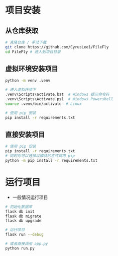 # 项目安装

## 从仓库获取

```bash
# 克隆仓库 / 手动下载
git clone https://github.com/CyrusLee1/FileFly
cd FileFly # 进入到项目目录
```

## 虚拟环境安装项目

```bash
python -m venv .venv

# 进入虚拟环境下
.venv\Scripts\activate.bat  # Windows 提示命令符
.venv\Scripts\Activate.ps1  # Windows Powershell
source .venv/bin/activate  # Linux

# 使用 pip 安装
pip install -r requirements.txt
```

## 直接安装项目

```bash
# 使用 pip 安装
pip install -r requirements.txt
# 同时你可以选择以模块的方式调用 pip
python -m pip install -r requirements.txt
```

# 运行项目

+ 一般情况运行项目

```bash
# 初始化数据库
flask db init
flask db migrate
flask db upgrade

# 运行项目
flask run --debug

# 或者直接调用 app.py
python run.py
```

